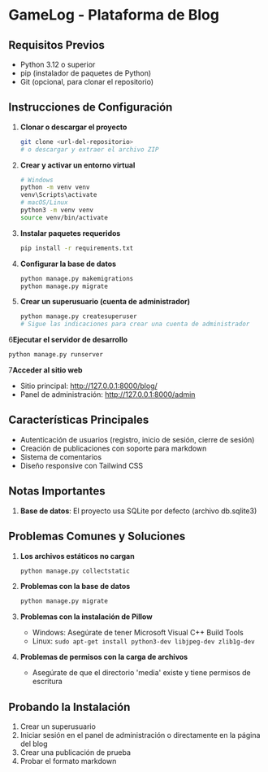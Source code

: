 # GameLog - Plataforma de Blog

## Requisitos Previos
- Python 3.12 o superior
- pip (instalador de paquetes de Python)
- Git (opcional, para clonar el repositorio)

## Instrucciones de Configuración
1. **Clonar o descargar el proyecto**
   ```bash
   git clone <url-del-repositorio>
   # o descargar y extraer el archivo ZIP
   ```

2. **Crear y activar un entorno virtual**
   ```bash
   # Windows
   python -m venv venv
   venv\Scripts\activate
   # macOS/Linux
   python3 -m venv venv
   source venv/bin/activate
   ```

3. **Instalar paquetes requeridos**
   ```bash
   pip install -r requirements.txt
   ```

4. **Configurar la base de datos**
   ```bash
   python manage.py makemigrations
   python manage.py migrate
   ```

5. **Crear un superusuario (cuenta de administrador)**
   ```bash
   python manage.py createsuperuser
   # Sigue las indicaciones para crear una cuenta de administrador
   ```

6**Ejecutar el servidor de desarrollo**
   ```bash
   python manage.py runserver
   ```

7**Acceder al sitio web**
   - Sitio principal: http://127.0.0.1:8000/blog/
   - Panel de administración: http://127.0.0.1:8000/admin

## Características Principales
- Autenticación de usuarios (registro, inicio de sesión, cierre de sesión)
- Creación de publicaciones con soporte para markdown
- Sistema de comentarios
- Diseño responsive con Tailwind CSS

## Notas Importantes
1. **Base de datos**: El proyecto usa SQLite por defecto (archivo db.sqlite3)

## Problemas Comunes y Soluciones
1. **Los archivos estáticos no cargan**
   ```bash
   python manage.py collectstatic
   ```

2. **Problemas con la base de datos**
   ```bash
   python manage.py migrate
   ```

3. **Problemas con la instalación de Pillow**
   - Windows: Asegúrate de tener Microsoft Visual C++ Build Tools
   - Linux: `sudo apt-get install python3-dev libjpeg-dev zlib1g-dev`

4. **Problemas de permisos con la carga de archivos**
   - Asegúrate de que el directorio 'media' existe y tiene permisos de escritura

## Probando la Instalación
1. Crear un superusuario
2. Iniciar sesión en el panel de administración o directamente en la página del blog
3. Crear una publicación de prueba
5. Probar el formato markdown
